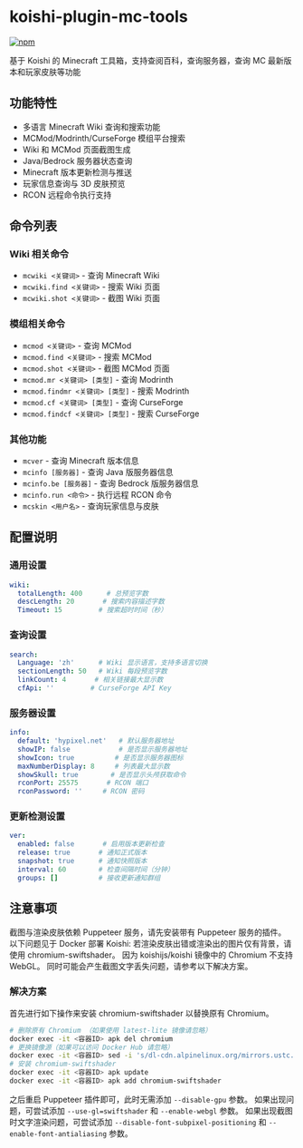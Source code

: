 # koishi-plugin-mc-tools

[![npm](https://img.shields.io/npm/v/koishi-plugin-mc-tools?style=flat-square)](https://www.npmjs.com/package/koishi-plugin-mc-tools)

基于 Koishi 的 Minecraft 工具箱，支持查阅百科，查询服务器，查询 MC 最新版本和玩家皮肤等功能

## 功能特性

- 多语言 Minecraft Wiki 查询和搜索功能
- MCMod/Modrinth/CurseForge 模组平台搜索
- Wiki 和 MCMod 页面截图生成
- Java/Bedrock 服务器状态查询
- Minecraft 版本更新检测与推送
- 玩家信息查询与 3D 皮肤预览
- RCON 远程命令执行支持

## 命令列表

### Wiki 相关命令

- `mcwiki <关键词>` - 查询 Minecraft Wiki
- `mcwiki.find <关键词>` - 搜索 Wiki 页面
- `mcwiki.shot <关键词>` - 截图 Wiki 页面

### 模组相关命令

- `mcmod <关键词>` - 查询 MCMod
- `mcmod.find <关键词>` - 搜索 MCMod
- `mcmod.shot <关键词>` - 截图 MCMod 页面
- `mcmod.mr <关键词> [类型]` - 查询 Modrinth
- `mcmod.findmr <关键词> [类型]` - 搜索 Modrinth
- `mcmod.cf <关键词> [类型]` - 查询 CurseForge
- `mcmod.findcf <关键词> [类型]` - 搜索 CurseForge

### 其他功能

- `mcver` - 查询 Minecraft 版本信息
- `mcinfo [服务器]` - 查询 Java 版服务器信息
- `mcinfo.be [服务器]` - 查询 Bedrock 版服务器信息
- `mcinfo.run <命令>` - 执行远程 RCON 命令
- `mcskin <用户名>` - 查询玩家信息与皮肤

## 配置说明

### 通用设置

```yaml
wiki:
  totalLength: 400      # 总预览字数
  descLength: 20       # 搜索内容描述字数
  Timeout: 15         # 搜索超时时间（秒）
```

### 查询设置

```yaml
search:
  Language: 'zh'      # Wiki 显示语言，支持多语言切换
  sectionLength: 50   # Wiki 每段预览字数
  linkCount: 4       # 相关链接最大显示数
  cfApi: ''         # CurseForge API Key
```

### 服务器设置

```yaml
info:
  default: 'hypixel.net'   # 默认服务器地址
  showIP: false            # 是否显示服务器地址
  showIcon: true          # 是否显示服务器图标
  maxNumberDisplay: 8     # 列表最大显示数
  showSkull: true        # 是否显示头颅获取命令
  rconPort: 25575       # RCON 端口
  rconPassword: ''     # RCON 密码
```

### 更新检测设置

```yaml
ver:
  enabled: false       # 启用版本更新检查
  release: true       # 通知正式版本
  snapshot: true      # 通知快照版本
  interval: 60        # 检查间隔时间（分钟）
  groups: []          # 接收更新通知群组
```

## 注意事项

截图与渲染皮肤依赖 Puppeteer 服务，请先安装带有 Puppeteer 服务的插件。
以下问题见于 Docker 部署 Koishi:
若渲染皮肤出错或渲染出的图片仅有背景，请使用 chromium-swiftshader。
因为 koishijs/koishi 镜像中的 Chromium 不支持 WebGL。
同时可能会产生截图文字丢失问题，请参考以下解决方案。

### 解决方案

首先进行如下操作来安装 chromium-swiftshader 以替换原有 Chromium。

```bash
# 删除原有 Chromium （如果使用 latest-lite 镜像请忽略）
docker exec -it <容器ID> apk del chromium
# 更换镜像源（如果可以访问 Docker Hub 请忽略）
docker exec -it <容器ID> sed -i 's/dl-cdn.alpinelinux.org/mirrors.ustc.edu.cn/g' /etc/apk/repositories
# 安装 chromium-swiftshader
docker exec -it <容器ID> apk update
docker exec -it <容器ID> apk add chromium-swiftshader
```

之后重启 Puppeteer 插件即可，此时无需添加 `--disable-gpu` 参数。
如果出现问题，可尝试添加 `--use-gl=swiftshader` 和 `--enable-webgl` 参数。
如果出现截图时文字渲染问题，可尝试添加 `--disable-font-subpixel-positioning` 和 `--enable-font-antialiasing` 参数。
